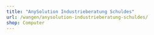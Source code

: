 ```yaml
---
title: "AnySolution Industrieberatung Schuldes"
url: /wangen/anysolution-industrieberatung-schuldes/
shop: Computer
---
```

